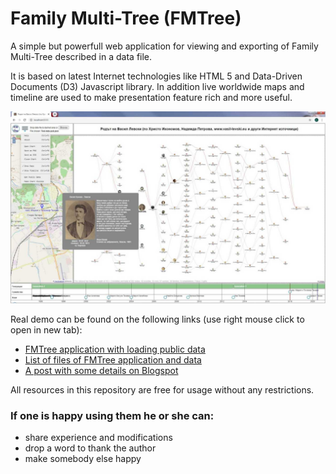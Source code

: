 # Family Multi-Tree (FMTree)
A simple but powerfull web application for viewing and exporting of Family Multi-Tree described in a data file.

It is based on latest Internet technologies like HTML 5 and Data-Driven Documents (D3) Javascript library. In addition live worldwide maps and timeline are used to make presentation feature rich and more useful.

![Alt text](images/FMTreePublicAppl.jpg?raw=true "FMTree application snapshot")

Real demo can be found on the following links (use right mouse click to open in new tab):
- [FMTree application with loading public data](https://www.radevs.net/chradev/fmtree/index.html?data=FMTreePublicData.json)
- [List of files of FMTree application and data](https://www.radevs.net/chradev/fmtree/files.php)
- [A post with some details on Blogspot](https://chradev.blogspot.com/2020/06/family-multi-tree-fmtree-project-is-on.html)

All resources in this repository are free for usage without any restrictions.

### If one is happy using them he or she can:
- share experience and modifications
- drop a word to thank the author
- make somebody else happy

